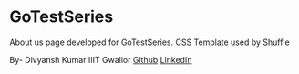 # GoTestSeries
About us page developed for GoTestSeries.
CSS Template used by Shuffle

By-
Divyansh Kumar
IIIT Gwalior
[Github](https://github.com/jordandivyansh)
[LinkedIn](https://www.linkedin.com/in/jordandivyansh)
